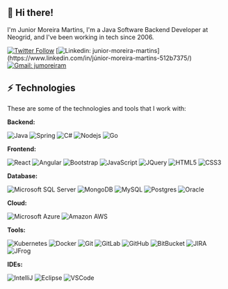 ## 👋 Hi there!

I'm Junior Moreira Martins,  I'm a Java Software Backend Developer at Neogrid, and I've been working in tech since 2006.

[![Twitter Follow](https://img.shields.io/twitter/follow/jrmartinsm?style=social)](https://twitter.com/jrmartinsm)
[![Linkedin: junior-moreira-martins](https://img.shields.io/badge/-Linkedin-blue?style=flat-square&logo=Linkedin&logoColor=white&link=[https://www.linkedin.com/in/junior-moreira-martins-512b7375/]([https://www.linkedin.com/in/junior-moreira-martins-512b7375/](https://www.linkedin.com/in/junior-moreira-martins-512b7375/)))](https://www.linkedin.com/in/júnior-moreira-martins-512b7375/)
[![Gmail: jumoreiram](https://img.shields.io/badge/-Gmail-red?style=flat-square&logo=Gmail&logoColor=white)](mailto:jumoreiram@gmail.com)
  
## ⚡ Technologies

These are some of the technologies and tools that I work with:

**Backend:**

![Java](https://img.shields.io/badge/-Java-007396?style=flat-square&logo=java)
![Spring](https://img.shields.io/badge/-Spring-6DB33F?style=flat-square&logo=spring&logoColor=white)
![C#](https://img.shields.io/badge/-CSharp-563D7C?style=flat-square&logo=csharp)
![Nodejs](https://img.shields.io/badge/-Nodejs-339933?style=flat-square&logo=Node.js&logoColor=white)
![Go](https://img.shields.io/badge/-Go-2496ED?style=flat-square&logo=go&logoColor=white)

**Frontend:**

![React](https://img.shields.io/badge/React-4285F4?style=flat-square&logo=react&logoColor=white)
![Angular](https://img.shields.io/badge/-Angular-DD0031?style=flat-square&logo=angular)
![Bootstrap](https://img.shields.io/badge/-Bootstrap-563D7C?style=flat-square&logo=bootstrap)
![JavaScript](https://img.shields.io/badge/-JavaScript-black?style=flat-square&logo=javascript)
![JQuery](https://img.shields.io/badge/-JQuery-007396?style=flat-square&logo=jquery)
![HTML5](https://img.shields.io/badge/-HTML5-E34F26?style=flat-square&logo=html5&logoColor=white)
![CSS3](https://img.shields.io/badge/-CSS3-1572B6?style=flat-square&logo=css3)

**Database:**

![Microsoft SQL Server](https://img.shields.io/badge/-SQL%20Server-CC2927?style=flat-square&logo=microsoft-sql-server&logoColor=white)
![MongoDB](https://img.shields.io/badge/-MongoDB-black?style=flat-square&logo=mongodb)
![MySQL](https://img.shields.io/badge/-MySQL-4479A1?style=flat-square&logo=mysql&logoColor=white)
![Postgres](https://img.shields.io/badge/-PostgreSQL-4479A1?style=flat-square&logo=postgresql&logoColor=white)
![Oracle](https://img.shields.io/badge/Oracle-F80000?style=flat-square&logo=oracle&logoColor=white)
 
**Cloud:**

![Microsoft Azure](https://img.shields.io/badge/Microsoft%20Azure-0089D6?style=flat-square&logo=microsoft-azure&logoColor=white)
![Amazon AWS](https://img.shields.io/badge/Amazon%20AWS-FFCA28?style=flat-square&logo=amazon&logoColor=white)
  
**Tools:**

![Kubernetes](https://img.shields.io/badge/Kubernetes-4285F4?style=flat-square&logo=kubernetes&logoColor=white)
![Docker](https://img.shields.io/badge/-Docker-2496ED?style=flat-square&logo=docker&logoColor=white)
![Git](https://img.shields.io/badge/-Git-E34F26?style=flat-square&logo=git&logoColor=white)
![GitLab](https://img.shields.io/badge/-GitLab-black?style=flat-square&logo=gitlab)
![GitHub](https://img.shields.io/badge/-GitHub-181717?style=flat-square&logo=github)
![BitBucket](https://img.shields.io/badge/-BitBucket-darkblue?style=flat-square&logo=bitbucket)
![JIRA](https://img.shields.io/badge/-JIRA-0052CC?style=flat-square&logo=jira)
![JFrog](https://img.shields.io/badge/-JFrog-41BF47?style=flat-square&logo=jfrog&logoColor=white)

**IDEs:**

![IntelliJ](https://img.shields.io/badge/-IntelliJ%20IDEA-black?style=flat-square&logo=intellij-idea&logoColor=white)
![Eclipse](https://img.shields.io/badge/-Eclipse-2C2255?style=flat-square&logo=eclipse&logoColor=white)
![VSCode](https://img.shields.io/badge/-VSCode-007ACC?style=flat-square&logo=visual-studio-code&logoColor=white)

#
